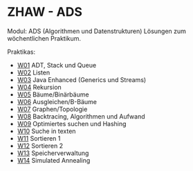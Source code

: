 # ZHAW - ADS

Modul: ADS (Algorithmen und Datenstrukturen)
Lösungen zum wöchentlichen Praktikum.

Praktikas:
- [W01](W01/src/main/java/ch/zhaw/ads) ADT, Stack und Queue
- [W02](W02/src/main/java/ch/zhaw/ads) Listen
- [W03](W03/src/main/java/ch/zhaw/ads) Java Enhanced (Generics und Streams)
- [W04](W04/src/main/java/ch/zhaw/ads) Rekursion
- [W05](W05/src/main/java/ch/zhaw/ads) Bäume/Binärbäume
- [W06](W06/src/main/java/ch/zhaw/ads) Ausgleichen/B-Bäume
- [W07](W07/src/main/java/ch/zhaw/ads) Graphen/Topologie
- [W08](W08/src/main/java/ch/zhaw/ads) Backtracing, Algorithmen und Aufwand
- [W09](W09/src/main/java/ch/zhaw/ads) Optimiertes suchen und Hashing
- [W10](W10/src/main/java/ch/zhaw/ads) Suche in texten
- [W11](W11/src/main/java/ch/zhaw/ads) Sortieren 1
- [W12](W12/src/main/java/ch/zhaw/ads) Sortieren 2
- [W13](W13/src/main/java/ch/zhaw/ads) Speicherverwaltung
- [W14](W14/src/main/java/ch/zhaw/ads) Simulated Annealing
